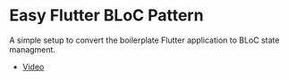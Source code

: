 # Easy Flutter BLoC Pattern

A simple setup to convert the boilerplate Flutter application to BLoC state managment.

- [Video](https://www.youtube.com/watch?v=ChL-Q9pt0fg)
